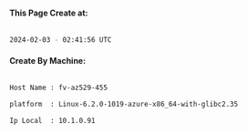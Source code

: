 
   
#### This Page Create at:

```bash

2024-02-03 - 02:41:56 UTC

```

#### Create By Machine:

```bash

Host Name : fv-az529-455

platform  : Linux-6.2.0-1019-azure-x86_64-with-glibc2.35

Ip Local  : 10.1.0.91

```

